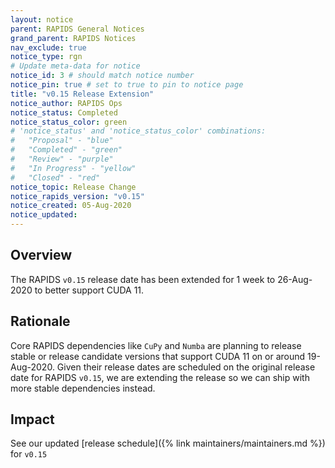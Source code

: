 ```yaml
---
layout: notice
parent: RAPIDS General Notices
grand_parent: RAPIDS Notices
nav_exclude: true
notice_type: rgn
# Update meta-data for notice
notice_id: 3 # should match notice number
notice_pin: true # set to true to pin to notice page
title: "v0.15 Release Extension"
notice_author: RAPIDS Ops
notice_status: Completed
notice_status_color: green
# 'notice_status' and 'notice_status_color' combinations:
#   "Proposal" - "blue"
#   "Completed" - "green" 
#   "Review" - "purple"
#   "In Progress" - "yellow"
#   "Closed" - "red"
notice_topic: Release Change
notice_rapids_version: "v0.15"
notice_created: 05-Aug-2020
notice_updated:
---
```


## Overview

The RAPIDS `v0.15` release date has been extended for 1 week to 26-Aug-2020 to better support CUDA 11.

## Rationale

Core RAPIDS dependencies like `CuPy` and `Numba` are planning to release stable or release candidate versions that support CUDA 11 on or around 19-Aug-2020. Given their release dates are scheduled on the original release date for RAPIDS `v0.15`, we are extending the release so we can ship with more stable dependencies instead.

## Impact

See our updated [release schedule]({% link maintainers/maintainers.md %}) for `v0.15`

